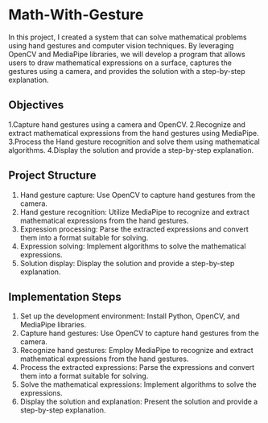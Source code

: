 # Math-With-Gesture
In this project, I created a system that can solve mathematical problems using hand gestures and computer vision techniques. By leveraging OpenCV and MediaPipe libraries, we will develop a program that allows users to draw mathematical expressions on a surface, captures the gestures using a camera, and provides the solution with a step-by-step explanation.

## Objectives

1.Capture hand gestures using a camera and OpenCV.
2.Recognize and extract mathematical expressions from the hand gestures using MediaPipe.
3.Process the Hand gesture recognition and solve them using mathematical algorithms.
4.Display the solution and provide a step-by-step explanation.

## Project Structure
1. Hand gesture capture: Use OpenCV to capture hand gestures from the camera.
2. Hand gesture recognition: Utilize MediaPipe to recognize and extract mathematical expressions from the hand gestures.
3. Expression processing: Parse the extracted expressions and convert them into a format suitable for solving.
4. Expression solving: Implement algorithms to solve the mathematical expressions.
5. Solution display: Display the solution and provide a step-by-step explanation.
   
## Implementation Steps
1. Set up the development environment: Install Python, OpenCV, and MediaPipe libraries.
2. Capture hand gestures: Use OpenCV to capture hand gestures from the camera.
3. Recognize hand gestures: Employ MediaPipe to recognize and extract mathematical expressions from the hand gestures.
4. Process the extracted expressions: Parse the expressions and convert them into a format suitable for solving.
5. Solve the mathematical expressions: Implement algorithms to solve the expressions.
6. Display the solution and explanation: Present the solution and provide a step-by-step explanation.
